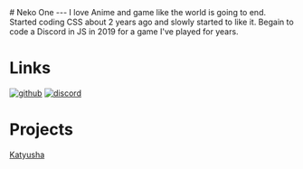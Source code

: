 <head>
  <link rel="icon"  type="image/png"    href="https://static.zerochan.net/Katyusha.%28GIRLS.und.PANZER%29.full.1397778.jpg">
</head>
# Neko One
---
  I love Anime and game like the world is going to end. Started coding CSS about 2 years ago and slowly started to like it. Begain to code a Discord in JS in 2019 for a game I've played for years.

# Links

[![github](https://github.githubassets.com/images/modules/logos_page/GitHub-Mark.png)](https://github.com/NekoOne)
[![discord](https://discordapp.com/assets/9babbea9acbfec5302d832bae6c3c184.svg)](https://discordapp.com/invite/44d5THq)

# Projects

[Katyusha]()
